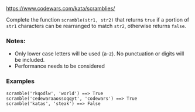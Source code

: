 https://www.codewars.com/kata/scramblies/

Complete the function `scramble(str1, str2)` that returns `true` if a portion of `str1` characters can be rearranged to match `str2`, otherwise returns `false`.

### Notes:

 * Only lower case letters will be used (a-z). No punctuation or digits will be included.
 * Performance needs to be considered

### Examples
```
scramble('rkqodlw', 'world') ==> True
scramble('cedewaraaossoqqyt', 'codewars') ==> True
scramble('katas', 'steak') ==> False
```